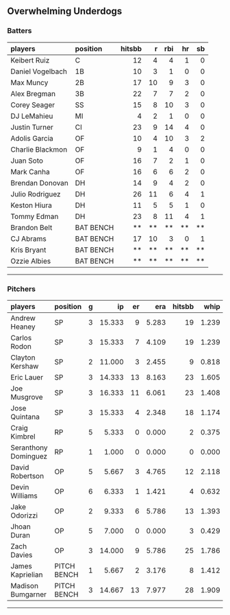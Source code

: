 ## Overwhelming Underdogs

### Batters

 
|players          |position  | hitsbb|  r| rbi| hr| sb| 
|:----------------|:---------|------:|--:|---:|--:|--:| 
|Keibert Ruiz     |C         |     12|  4|   4|  1|  0| 
|Daniel Vogelbach |1B        |     10|  3|   1|  0|  0| 
|Max Muncy        |2B        |     17| 10|   9|  3|  0| 
|Alex Bregman     |3B        |     22|  7|   7|  2|  0| 
|Corey Seager     |SS        |     15|  8|  10|  3|  0| 
|DJ LeMahieu      |MI        |      4|  2|   1|  0|  0| 
|Justin Turner    |CI        |     23|  9|  14|  4|  0| 
|Adolis Garcia    |OF        |     10|  4|  10|  3|  2| 
|Charlie Blackmon |OF        |      9|  1|   4|  0|  0| 
|Juan Soto        |OF        |     16|  7|   2|  1|  0| 
|Mark Canha       |OF        |     16|  6|   6|  2|  0| 
|Brendan Donovan  |DH        |     14|  9|   4|  2|  0| 
|Julio Rodriguez  |DH        |     26| 11|   6|  4|  1| 
|Keston Hiura     |DH        |     11|  5|   5|  1|  0| 
|Tommy Edman      |DH        |     23|  8|  11|  4|  1| 
|Brandon Belt     |BAT BENCH |     **| **|  **| **| **| 
|CJ Abrams        |BAT BENCH |     17| 10|   3|  0|  1| 
|Kris Bryant      |BAT BENCH |     **| **|  **| **| **| 
|Ozzie Albies     |BAT BENCH |     **| **|  **| **| **| 

* * *

### Pitchers

 
|players              |position    |  g|     ip| er|   era| hitsbb|  whip| so|  w| sv| 
|:--------------------|:-----------|--:|------:|--:|-----:|------:|-----:|--:|--:|--:| 
|Andrew Heaney        |SP          |  3| 15.333|  9| 5.283|     19| 1.239| 22|  1|  0| 
|Carlos Rodon         |SP          |  3| 15.333|  7| 4.109|     19| 1.239| 23|  0|  0| 
|Clayton Kershaw      |SP          |  2| 11.000|  3| 2.455|      9| 0.818| 14|  0|  0| 
|Eric Lauer           |SP          |  3| 14.333| 13| 8.163|     23| 1.605| 13|  1|  0| 
|Joe Musgrove         |SP          |  3| 16.333| 11| 6.061|     23| 1.408| 19|  1|  0| 
|Jose Quintana        |SP          |  3| 15.333|  4| 2.348|     18| 1.174| 10|  1|  0| 
|Craig Kimbrel        |RP          |  5|  5.333|  0| 0.000|      2| 0.375|  4|  1|  1| 
|Seranthony Dominguez |RP          |  1|  1.000|  0| 0.000|      0| 0.000|  1|  0|  0| 
|David Robertson      |OP          |  5|  5.667|  3| 4.765|     12| 2.118| 11|  1|  1| 
|Devin Williams       |OP          |  6|  6.333|  1| 1.421|      4| 0.632|  7|  2|  4| 
|Jake Odorizzi        |OP          |  2|  9.333|  6| 5.786|     13| 1.393|  7|  0|  0| 
|Jhoan Duran          |OP          |  5|  7.000|  0| 0.000|      3| 0.429| 11|  0|  0| 
|Zach Davies          |OP          |  3| 14.000|  9| 5.786|     25| 1.786| 14|  0|  0| 
|James Kaprielian     |PITCH BENCH |  1|  5.667|  2| 3.176|      8| 1.412|  3|  0|  0| 
|Madison Bumgarner    |PITCH BENCH |  3| 14.667| 13| 7.977|     28| 1.909|  8|  0|  0| 


* * *


